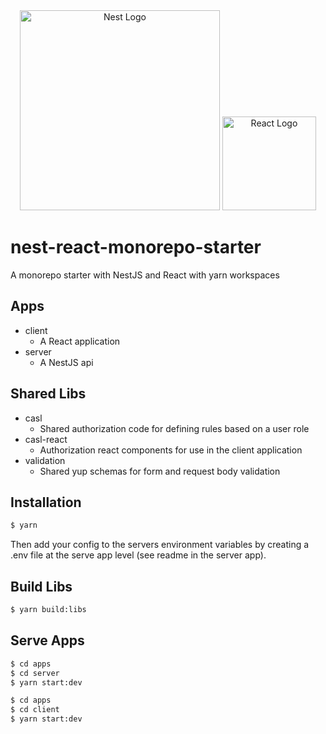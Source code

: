 <div align="center">
  <a href="http://nestjs.com/" target="blank"><img src="https://nestjs.com/img/logo_text.svg" width="320" alt="Nest Logo" /></a>
    <a href="https://reactjs.org/" target="blank"><img src="https://upload.wikimedia.org/wikipedia/commons/thumb/a/a7/React-icon.svg/220px-React-icon.svg.png" width="150" alt="React Logo" /></a>
</div>

# nest-react-monorepo-starter

A monorepo starter with NestJS and React with yarn workspaces

## Apps

-   client
    -   A React application
-   server
    -   A NestJS api

## Shared Libs

-   casl
    -   Shared authorization code for defining rules based on a user role
-   casl-react
    -   Authorization react components for use in the client application
-   validation
    -   Shared yup schemas for form and request body validation

## Installation

```bash
$ yarn
```

Then add your config to the servers environment variables by creating a .env file at the serve app level (see readme in the server app).

## Build Libs

```bash
$ yarn build:libs
```

## Serve Apps

```bash
$ cd apps
$ cd server
$ yarn start:dev
```

```bash
$ cd apps
$ cd client
$ yarn start:dev
```
